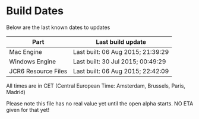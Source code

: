 # Build Dates

Below are the last known dates to updates

Part | Last build update
-----|-----
Mac Engine | Last built: 06 Aug 2015; 21:39:29
Windows Engine | Last built: 30 Jul 2015; 00:49:29
JCR6 Resource Files | Last built: 06 Aug 2015; 22:42:09
All times are in CET (Central European Time: Amsterdam, Brussels, Paris, Madrid)


Please note this file has no real value yet until the open alpha starts. NO ETA given for that yet!
